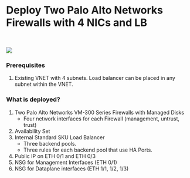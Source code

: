 # Deploy Two Palo Alto Networks Firewalls with 4 NICs and LB

</br>


[<img src="http://azuredeploy.net/deploybutton.png"/>](https://portal.azure.com/#create/Microsoft.Template/uri/https%3A%2F%2Fraw.githubusercontent.com%2Fmattmclimans%2FPaloAltoNetworks%2Fmaster%2Fazure%2Ftwo-firewalls%2FazureDeploy.json)

### Prerequisites
1.  Existing VNET with 4 subnets.  Load balancer can be placed in any subnet within the VNET.

### What is deployed?
1.  Two Palo Alto Networks VM-300 Series Firewalls with Managed Disks
      - Four network interfaces for each Firewall (management, untrust, trust) 
2.  Availability Set
3.  Internal Standard SKU Load Balancer
      - Three backend pools.
      - Three rules for each backend pool that use HA Ports.
4.  Public IP on ETH 0/1 and ETH 0/3
5.  NSG for Management Interfaces (ETH 0/1)
6.  NSG for Dataplane interfaces (ETH 1/1, 1/2, 1/3) 

